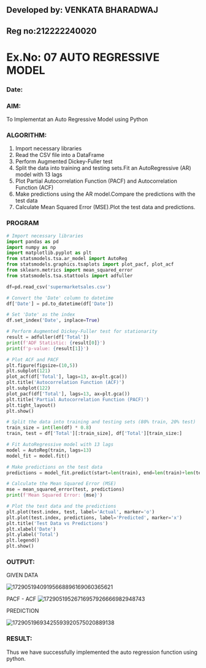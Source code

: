 ## Developed by: VENKATA BHARADWAJ

## Reg no:212222240020

# Ex.No: 07                                       AUTO REGRESSIVE MODEL
### Date: 



### AIM:
To Implementat an Auto Regressive Model using Python
### ALGORITHM:
1. Import necessary libraries
2. Read the CSV file into a DataFrame
3. Perform Augmented Dickey-Fuller test
4. Split the data into training and testing sets.Fit an AutoRegressive (AR) model with 13 lags
5. Plot Partial Autocorrelation Function (PACF) and Autocorrelation Function (ACF)
6. Make predictions using the AR model.Compare the predictions with the test data
7. Calculate Mean Squared Error (MSE).Plot the test data and predictions.
### PROGRAM
~~~python
# Import necessary libraries
import pandas as pd
import numpy as np
import matplotlib.pyplot as plt
from statsmodels.tsa.ar_model import AutoReg
from statsmodels.graphics.tsaplots import plot_pacf, plot_acf
from sklearn.metrics import mean_squared_error
from statsmodels.tsa.stattools import adfuller

df=pd.read_csv('supermarketsales.csv')

# Convert the 'Date' column to datetime
df['Date'] = pd.to_datetime(df['Date'])

# Set 'Date' as the index
df.set_index('Date', inplace=True)

# Perform Augmented Dickey-Fuller test for stationarity
result = adfuller(df['Total'])
print(f'ADF Statistic: {result[0]}')
print(f'p-value: {result[1]}')

# Plot ACF and PACF
plt.figure(figsize=(10,5))
plt.subplot(121)
plot_acf(df['Total'], lags=13, ax=plt.gca())
plt.title('Autocorrelation Function (ACF)')
plt.subplot(122)
plot_pacf(df['Total'], lags=13, ax=plt.gca())
plt.title('Partial Autocorrelation Function (PACF)')
plt.tight_layout()
plt.show()

# Split the data into training and testing sets (80% train, 20% test)
train_size = int(len(df) * 0.8)
train, test = df['Total'][:train_size], df['Total'][train_size:]

# Fit AutoRegressive model with 13 lags
model = AutoReg(train, lags=13)
model_fit = model.fit()

# Make predictions on the test data
predictions = model_fit.predict(start=len(train), end=len(train)+len(test)-1, dynamic=False)

# Calculate the Mean Squared Error (MSE)
mse = mean_squared_error(test, predictions)
print(f'Mean Squared Error: {mse}')

# Plot the test data and the predictions
plt.plot(test.index, test, label='Actual', marker='o')
plt.plot(test.index, predictions, label='Predicted', marker='x')
plt.title('Test Data vs Predictions')
plt.xlabel('Date')
plt.ylabel('Total')
plt.legend()
plt.show()
~~~

### OUTPUT:

GIVEN DATA

![17290519409195668896169060365621](https://github.com/user-attachments/assets/8c1127a2-8bc2-4b37-ba97-966af271afba)

PACF - ACF
![17290519526716957926666982948743](https://github.com/user-attachments/assets/fc6c89d7-c791-45f6-af18-3f29492fe52a)


PREDICTION

![17290519693425593920575020889138](https://github.com/user-attachments/assets/8902bf01-88cd-42dc-b933-b0539bf9b270)

### RESULT:
Thus we have successfully implemented the auto regression function using python.
